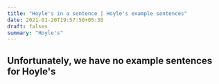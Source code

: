 ```yaml
---
title: "Hoyle's in a sentence | Hoyle's example sentences"
date: 2021-01-20T19:57:50+05:30
draft: falses
summary: "Hoyle's"
---
```

## Unfortunately, we have no example sentences for Hoyle's                 
